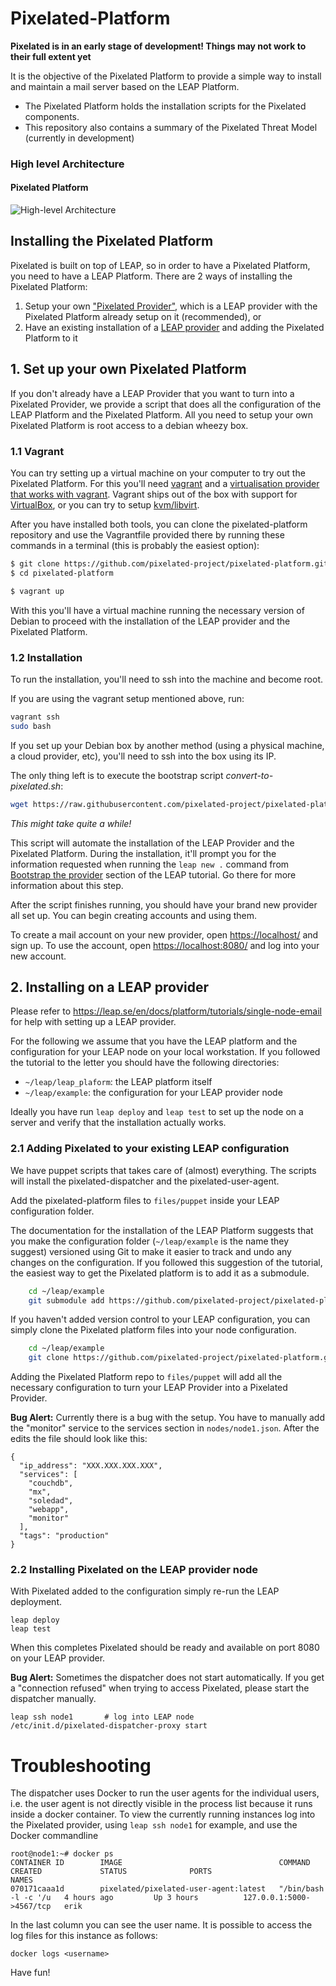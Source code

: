 Pixelated-Platform
==================

**Pixelated is in an early stage of development! Things may not work to their full extent yet**

It is the objective of the Pixelated Platform to provide a simple way to install and maintain a mail server based on the LEAP Platform.

* The Pixelated Platform holds the installation scripts for the Pixelated components.
* This repository also contains a summary of the Pixelated Threat Model (currently in development)

### High level Architecture
#### Pixelated Platform

![High-level Architecture](https://pixelated-project.org/assets/images/pixelated-platform.png)


## Installing the Pixelated Platform

Pixelated is built on top of LEAP, so in order to have a Pixelated Platform, you need to have a LEAP Platform. There are 2 ways of installing the Pixelated Platform:

1. Setup your own ["Pixelated Provider"](https://github.com/pixelated-project/pixelated-platform#how-to-setup-your-own-pixelated-platform), which is a LEAP provider with the Pixelated Platform already setup on it (recommended), or
2. Have an existing installation of a [LEAP provider](https://github.com/pixelated-project/pixelated-platform#installing-a-leap-provider) and adding the Pixelated Platform to it


## 1. Set up your own Pixelated Platform

If you don't already have a LEAP Provider that you want to turn into a Pixelated Provider, we provide a script that does all the configuration of the LEAP Platform and the Pixelated Platform. All you need to setup your own Pixelated Platform is root access to a debian wheezy box. 


### 1.1 Vagrant

You can try setting up a virtual machine on your computer to try out the Pixelated Platform. For this you'll need [vagrant](https://www.vagrantup.com/) and a [virtualisation provider that works with vagrant](https://docs.vagrantup.com/v2/providers/index.html). Vagrant ships out of the box with support for [VirtualBox](https://www.virtualbox.org/), or you can try to setup [kvm/libvirt](https://leap.se/en/docs/platform/details/development#using-vagrant-with-libvirtkvm).

After you have installed both tools, you can clone the pixelated-platform repository and use the Vagrantfile provided there by running these commands in a terminal (this is probably the easiest option):

```bash
$ git clone https://github.com/pixelated-project/pixelated-platform.git
$ cd pixelated-platform

$ vagrant up
```

With this you'll have a virtual machine running the necessary version of Debian to proceed with the installation of the LEAP provider and the Pixelated Platform.

### 1.2 Installation

To run the installation, you'll need to ssh into the machine and become root.

If you are using the vagrant setup mentioned above, run:
```bash
vagrant ssh
sudo bash
```

If you set up your Debian box by another method (using a physical machine, a cloud provider, etc), you'll need to ssh into the box using its IP.

The only thing left is to execute the bootstrap script *convert-to-pixelated.sh*:

```bash
wget https://raw.githubusercontent.com/pixelated-project/pixelated-platform/master/convert-to-pixelated.sh && chmod +x convert-to-pixelated.sh && ./convert-to-pixelated.sh
```

*This might take quite a while!*

This script will automate the installation of the LEAP Provider and the Pixelated Platform. During the installation, it'll prompt you for the information requested when running the `leap new .` command from [Bootstrap the provider](https://leap.se/en/docs/platform/tutorials/single-node-email#bootstrap-the-provider) section of the LEAP tutorial. Go there for more information about this step.

After the script finishes running, you should have your brand new provider all set up. You can begin creating accounts and using them.

To create a mail account on your new provider, open [https://localhost/](https://localhost/) and sign up.
To use the account, open [https://localhost:8080/](https://localhost:8080) and log into your new account.




## 2. Installing on a LEAP provider

Please refer to <https://leap.se/en/docs/platform/tutorials/single-node-email> for help with setting up a LEAP provider.

For the following we assume that you have the LEAP platform and the configuration for your LEAP node on your local workstation. If you followed the tutorial to the letter you should have the following directories:

* `~/leap/leap_plaform`: the LEAP platform itself
* `~/leap/example`: the configuration for your LEAP provider node

Ideally you have run `leap deploy` and `leap test` to set up the node on a server and verify that the installation actually works.


### 2.1 Adding Pixelated to your existing LEAP configuration

We have puppet scripts that takes care of (almost) everything. The scripts will install the pixelated-dispatcher and the pixelated-user-agent.

Add the pixelated-platform files to `files/puppet` inside your LEAP configuration folder.

The documentation for the installation of the LEAP Platform suggests that you make the configuration folder (`~/leap/example` is the name they suggest) versioned using Git to make it easier to track and undo any changes on the configuration. If you followed this suggestion of the tutorial, the easiest way to get the Pixelated platform is to add it as a submodule.

```bash
    cd ~/leap/example
    git submodule add https://github.com/pixelated-project/pixelated-platform.git files/puppet
```

If you haven't added version control to your LEAP configuration, you can simply clone the Pixelated platform files into your node configuration.

```bash
    cd ~/leap/example
    git clone https://github.com/pixelated-project/pixelated-platform.git files/puppet
```

Adding the Pixelated Platform repo to `files/puppet` will add all the necessary configuration to turn your LEAP Provider into a Pixelated Provider.

**Bug Alert:** Currently there is a bug with the setup. You have to manually add the "monitor" service to the services section in `nodes/node1.json`. After the edits the file should look like this:

    {
      "ip_address": "XXX.XXX.XXX.XXX",
      "services": [
        "couchdb",
        "mx",
        "soledad",
        "webapp",
        "monitor"
      ],
      "tags": "production"
    }

### 2.2 Installing Pixelated on the LEAP provider node

With Pixelated added to the configuration simply re-run the LEAP deployment.

    leap deploy
    leap test
    
When this completes Pixelated should be ready and available on port 8080 on your LEAP provider.    
    
**Bug Alert:** Sometimes the dispatcher does not start automatically. If you get a "connection refused" when trying to access Pixelated, please start the dispatcher manually.

    leap ssh node1       # log into LEAP node
    /etc/init.d/pixelated-dispatcher-proxy start
    


# Troubleshooting

The dispatcher uses Docker to run the user agents for the individual users, i.e. the user agent is not directly visible in the process list because it runs inside a docker container. To view the currently running instances log into the Pixelated provider, using `leap ssh node1` for example, and use the Docker commandline

    root@node1:~# docker ps
    CONTAINER ID        IMAGE                                   COMMAND                CREATED             STATUS              PORTS                      NAMES
    070171caaa1d        pixelated/pixelated-user-agent:latest   "/bin/bash -l -c '/u   4 hours ago         Up 3 hours          127.0.0.1:5000->4567/tcp   erik           
    
In the last column you can see the user name. It is possible to access the log files for this instance as follows:

    docker logs <username>

Have fun!
